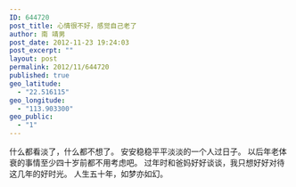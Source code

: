 ```yaml
---
ID: 644720
post_title: 心情很不好，感觉自己老了
author: 南 靖男
post_date: 2012-11-23 19:24:03
post_excerpt: ""
layout: post
permalink: 2012/11/644720
published: true
geo_latitude:
  - "22.516115"
geo_longitude:
  - "113.903300"
geo_public:
  - "1"
---
```

什么都看淡了，什么都不想了。
安安稳稳平平淡淡的一个人过日子。
以后年老体衰的事情至少四十岁前都不用考虑吧。
过年时和爸妈好好谈谈，我只想好好对待这几年的好时光。
人生五十年，如梦亦如幻。
